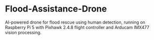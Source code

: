 # Flood-Assistance-Drone
AI-powered drone for flood rescue using human detection, running on Raspberry Pi 5 with Pixhawk 2.4.8 flight controller and Arducam IMX477 vision processing.
